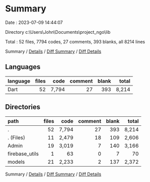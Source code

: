 # Summary

Date : 2023-07-09 14:44:07

Directory c:\\Users\\John\\Documents\\project_ngo\\lib

Total : 52 files,  7794 codes, 27 comments, 393 blanks, all 8214 lines

Summary / [Details](details.md) / [Diff Summary](diff.md) / [Diff Details](diff-details.md)

## Languages
| language | files | code | comment | blank | total |
| :--- | ---: | ---: | ---: | ---: | ---: |
| Dart | 52 | 7,794 | 27 | 393 | 8,214 |

## Directories
| path | files | code | comment | blank | total |
| :--- | ---: | ---: | ---: | ---: | ---: |
| . | 52 | 7,794 | 27 | 393 | 8,214 |
| . (Files) | 11 | 2,479 | 18 | 109 | 2,606 |
| Admin | 19 | 3,019 | 7 | 140 | 3,166 |
| firebase_utils | 1 | 63 | 0 | 7 | 70 |
| models | 21 | 2,233 | 2 | 137 | 2,372 |

Summary / [Details](details.md) / [Diff Summary](diff.md) / [Diff Details](diff-details.md)